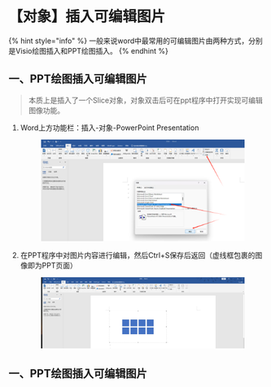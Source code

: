 # 【对象】插入可编辑图片

{% hint style="info" %}
一般来说word中最常用的可编辑图片由两种方式，分别是Visio绘图插入和PPT绘图插入。
{% endhint %}

## 一、PPT绘图插入可编辑图片

> 本质上是插入了一个Slice对象，对象双击后可在ppt程序中打开实现可编辑图像功能。

1.  Word上方功能栏：插入-对象-PowerPoint Presentation

    <figure><img src="../.gitbook/assets/image (3).png" alt=""><figcaption></figcaption></figure>
2.  在PPT程序中对图片内容进行编辑，然后Ctrl+S保存后返回（虚线框包裹的图像即为PPT页面）

    <figure><img src="../.gitbook/assets/image (2) (1).png" alt=""><figcaption></figcaption></figure>

## 一、PPT绘图插入可编辑图片
